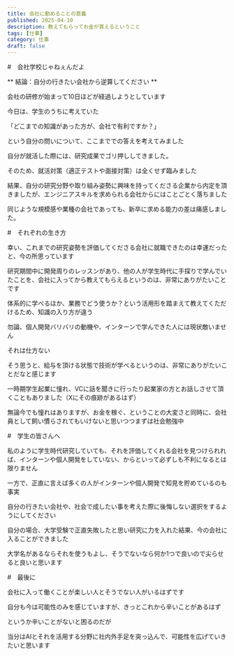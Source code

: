 ```yaml
---
title: 会社に勤めることの意義
published: 2025-04-10
description: 教えてもらってお金が貰えるということ
tags: [仕事]
category: 仕事
draft: false
---
```

#　会社学校じゃねぇんだよ

** 結論：自分の行きたい会社から逆算してください **

会社の研修が始まって10日ほどが経過しようとしています

今日は、学生のうちに考えていた

「どこまでの知識があった方が、会社で有利ですか？」

という自分の問いについて、ここまででの答えを考えてみました

自分が就活した際には、研究成果でゴリ押ししてきました。

そのため、就活対策（適正テストや面接対策）は全くせず臨みました

結果、自分の研究分野や取り組み姿勢に興味を持ってくださる企業から内定を頂きましたが、エンジニアスキルを求められる会社からにはことごとく落ちました

同じような規模感や業種の会社であっても、新卒に求める能力の差は痛感しました。


#　それぞれの生き方

幸い、これまでの研究姿勢を評価してくださる会社に就職できたのは幸運だったと、今の所思っています

研究期間中に開発周りのレッスンがあり、他の人が学生時代に手探りで学んでいたことを、会社に入ってから教えてもらえるというのは、非常にありがたいことです

体系的に学べるほか、業務でどう使うか？という活用形を踏まえて教えてくただけるため、知識の入り方が違う

勿論、個人開発バリバリの動機や、インターンで学んできた人には現状敵いません

それは仕方ない

そう思うと、給与を頂ける状態で技術が学べるというのは、非常にありがたいことだなと感じます

一時期学生起業に憧れ、VCに話を聞きに行ったり起業家の方とお話しさせて頂くこともありました（Xにその痕跡があるはず）

無論今でも憧れはありますが、お金を稼ぐ、ということの大変さと同時に、会社員として飼い慣らされてもいけないと思いつつまずは社会勉強中

#　学生の皆さんへ

私のように学生時代研究していても、それを評価してくれる会社を見つけられれば、インターンや個人開発をしていない、からといって必ずしも不利になるとは限りません

一方で、正直に言えば多くの人がインターンや個人開発で知見を貯めているのも事実

自分の行きたい会社や、社会で成したい事を考えた際に後悔しない選択をするようにしてください

自分の場合、大学受験で正直失敗したと思い研究に力を入れた結果、今の会社に入ることができました

大学名があるならそれを使うもよし、そうでないなら何か1つで良いので尖らせると良いと思います

#　最後に

会社に入って働くことが楽しい人とそうでない人がいるはずです

自分も今は可能性のみを感じていますが、きっとこれから辛いことがあるはず

というか辛いことがないと困るのだが

当分はAIとそれを活用する分野に社内外手足を突っ込んで、可能性を広げていきたいと思います


